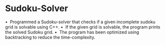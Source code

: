 # Sudoku-Solver
 •  Programmed a Sudoku-solver that checks if a given incomplete sudoku grid is solvable using C++.  •  If the given grid is solvable, the program prints the solved Sudoku grid.  •  The program has been optimized using backtracking to reduce the time-complexity.
